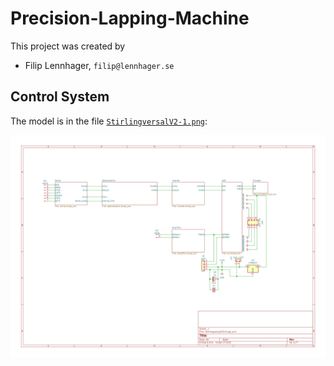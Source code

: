 # Precision-Lapping-Machine

This project was created by

+ Filip Lennhager, `filip@lennhager.se`

## Control System

The model is in the file [`StirlingversalV2-1.png`](StirlingversalV2-1.png):

![plot](Control_System/PCB/Electrical_Schematic/StirlingversalV2-1.png)
